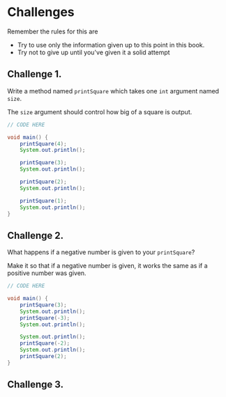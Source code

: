 # Challenges

Remember the rules for this are

- Try to use only the information given up to this point in this book.
- Try not to give up until you've given it a solid attempt

## Challenge 1.

Write a method named `printSquare` which takes one `int` argument named `size`.

The `size` argument should control how big of a square is output.

```java
// CODE HERE

void main() {
    printSquare(4);
    System.out.println();

    printSquare(3);
    System.out.println();

    printSquare(2);
    System.out.println();

    printSquare(1);
    System.out.println();
}
```

## Challenge 2.

What happens if a negative number is given to your `printSquare`?

Make it so that if a negative number is given, it works the same as if a positive number
was given.

```java
// CODE HERE

void main() {
    printSquare(3);
    System.out.println();
    printSquare(-3);
    System.out.println();

    System.out.println();
    printSquare(-2);
    System.out.println();
    printSquare(2);
}
```

## Challenge 3.

